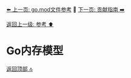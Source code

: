 [⬅️ 上一页: go.mod文件参考](go.mod文件参考.md) 🚦 [下一页: 贡献指南 ➡️](贡献指南.md)

[返回上一级: 参考 ⬆️](../参考.md)

# Go内存模型

[返回顶部 🔝](#Go内存模型)